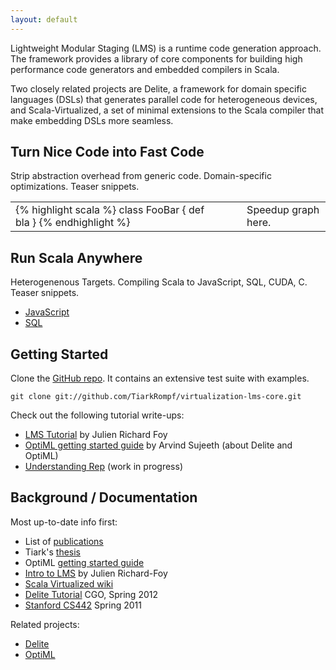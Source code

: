 ```yaml
---
layout: default
---
```



Lightweight Modular Staging (LMS) is a runtime code generation
approach. The framework provides a library of core components for
building high performance code generators and embedded compilers in
Scala.

Two closely related projects are Delite, a framework for domain specific 
languages (DSLs) that generates parallel code for heterogeneous devices,
and Scala-Virtualized, a set of minimal extensions to the Scala compiler 
that make embedding DSLs more seamless.


## Turn Nice Code into Fast Code

Strip abstraction overhead from generic code.
Domain-specific optimizations.
Teaser snippets.

<!-- TODO: use grid-based css style file -->
<table style="border: 0px;"><tr><td markdown="1" style="border: 0px;">
{% highlight scala %}
  class FooBar {
    def bla
  }
{% endhighlight %}
</td><td markdown="1" style="border:0px;padding-left:50px;">
Speedup graph here.
</td></tr></table>


## Run Scala Anywhere

Heterogenenous Targets. Compiling Scala to JavaScript, SQL, CUDA, C.
Teaser snippets.

* [JavaScript](https://github.com/js-scala/js-scala)
* [SQL](http://code.google.com/p/scala-integrated-query/)


## Getting Started

Clone the [GitHub repo](http://github.com/TiarkRompf/virtualization-lms-core). It contains an extensive test suite with examples.

    git clone git://github.com/TiarkRompf/virtualization-lms-core.git

Check out the following tutorial write-ups:

* [LMS Tutorial](https://github.com/julienrf/lms-tutorial/wiki) by Julien Richard Foy
* [OptiML getting started guide](http://stanford-ppl.github.com/Delite/optiml/getting_started.html) by Arvind Sujeeth (about Delite and OptiML)
* [Understanding Rep](tutorial1.html) (work in progress)


## Background / Documentation

Most up-to-date info first:
* List of [publications](publications.html)
* Tiark's [thesis](http://lampwww.epfl.ch/~rompf/thesis_120716.pdf)
* OptiML [getting started guide](http://stanford-ppl.github.com/Delite/optiml/getting_started.html)
* [Intro to LMS](https://docs.google.com/presentation/pub?id=1-wMnoDrIBTF1qDbhXtHVxOmCE4oP2SzaDk8o-2Ef3Bo&start=false&loop=false&delayms=3000) by Julien Richard-Foy
* [Scala Virtualized wiki](https://github.com/tiarkrompf/scala-virtualized/wiki)
* [Delite Tutorial](http://cgo2012.hyperdsls.org) CGO, Spring 2012
* [Stanford CS442](http://www.stanford.edu/class/cs442/) Spring 2011


Related projects:
* [Delite](http://stanford-ppl.github.com/Delite/)
* [OptiML](http://stanford-ppl.github.com/Delite/optiml/index.html)

